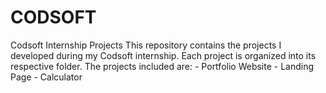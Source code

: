 # CODSOFT
Codsoft Internship Projects  This repository contains the projects I developed during my Codsoft internship. Each project is organized into its respective folder. The projects included are:  - Portfolio Website - Landing Page - Calculator
